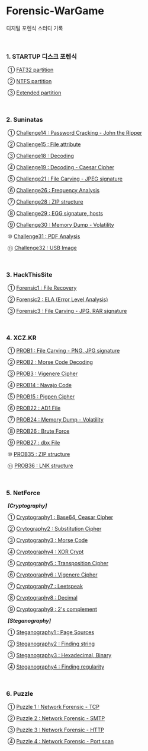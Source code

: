 # Forensic-WarGame

디지털 포렌식 스터디 기록

<br>

### 1. STARTUP 디스크 포렌식

​		  ① [FAT32 partition](https://github.com/Lee-YongHa/Forensic-WarGame/blob/master/STARTUP_DiskForensic/FAT32_Partition.md)

​		  ② [NTFS partition](https://github.com/Lee-YongHa/Forensic-WarGame/blob/master/STARTUP_DiskForensic/NTFS_Partition.md)

​		  ③ [Extended partition](https://github.com/Lee-YongHa/Forensic-WarGame/blob/master/STARTUP_DiskForensic/Extended_Partition.md)

<br>

### 2. Suninatas

​	  	① [Challenge14 : Password Cracking - John the Ripper](https://github.com/Lee-YongHa/Forensic-WarGame/blob/master/Suninatas/Challenge14.md)

​		  ② [Challenge15 : File attribute](https://github.com/Lee-YongHa/Forensic-WarGame/blob/master/Suninatas/Challenge15.md)

​		  ③ [Challenge18 : Decoding](https://github.com/Lee-YongHa/Forensic-WarGame/blob/master/Suninatas/Challenge18.md)

​		  ④ [Challenge19 : Decoding - Caesar Cipher](https://github.com/Lee-YongHa/Forensic-WarGame/blob/master/Suninatas/Challenge19.md)

​		  ⑤ [Challenge21 : File Carving - JPEG signature](https://github.com/Lee-YongHa/Forensic-WarGame/blob/master/Suninatas/Challenge21.md)

​		  ⑥ [Challenge26 : Frequency Analysis](https://github.com/Lee-YongHa/Forensic-WarGame/blob/master/Suninatas/Challenge26.md)

​		  ⑦ [Challenge28 : ZIP structure](https://github.com/Lee-YongHa/Forensic-WarGame/blob/master/Suninatas/Challenge28.md)

​		  ⑧ [Challenge29 : EGG signature, hosts](https://github.com/Lee-YongHa/Forensic-WarGame/blob/master/Suninatas/Challenge29.md)

​		  ⑨ [Challenge30 : Memory Dump - Volatility](https://github.com/Lee-YongHa/Forensic-WarGame/blob/master/Suninatas/Challenge30.md)

​		  ⑩ [Challenge31 : PDF Analysis](https://github.com/Lee-YongHa/Forensic-WarGame/blob/master/Suninatas/Challenge31.md)

​		  ⑪ [Challenge32 : USB Image](https://github.com/Lee-YongHa/Forensic-WarGame/blob/master/Suninatas/Challenge32.md)

<br>

### 3. HackThisSite

​		  ① [Forensic1 : File Recovery](https://github.com/Lee-YongHa/Forensic-WarGame/blob/master/HTS/Forensic1.md)

​		  ② [Forensic2 : ELA (Error Level Analysis)](https://github.com/Lee-YongHa/Forensic-WarGame/blob/master/HTS/Forensic2.md)

​		  ③ [Forensic3 : File Carving - JPG, RAR signature](https://github.com/Lee-YongHa/Forensic-WarGame/blob/master/HTS/Forensic3.md)

<br>

### 4. XCZ.KR

​		  ① [PROB1 : File Carving - PNG, JPG signature](https://github.com/Lee-YongHa/Forensic-WarGame/blob/master/XCZ.KR/PROB1.md)

​		  ② [PROB2 : Morse Code Decoding](https://github.com/Lee-YongHa/Forensic-WarGame/blob/master/XCZ.KR/PROB2.md)

​		  ③ [PROB3 : Vigenere Cipher](https://github.com/Lee-YongHa/Forensic-WarGame/blob/master/XCZ.KR/PROB3.md)

​		  ④ [PROB14 : Navajo Code](https://github.com/Lee-YongHa/Forensic-WarGame/blob/master/XCZ.KR/PROB14.md)

​		  ⑤ [PROB15 : Pigpen Cipher](https://github.com/Lee-YongHa/Forensic-WarGame/blob/master/XCZ.KR/PROB15.md)

​		  ⑥ [PROB22 : AD1 File](https://github.com/Lee-YongHa/Forensic-WarGame/blob/master/XCZ.KR/PROB22.md)

​		  ⑦ [PROB24 : Memory Dump - Volatility](https://github.com/Lee-YongHa/Forensic-WarGame/blob/master/XCZ.KR/PROB24.md)

​		  ⑧ [PROB26 : Brute Force](https://github.com/Lee-YongHa/Forensic-WarGame/blob/master/XCZ.KR/PROB26.md)

​		  ⑨ [PROB27 : dbx File](https://github.com/Lee-YongHa/Forensic-WarGame/blob/master/XCZ.KR/PROB27.md)

​		  ⑩ [PROB35 : ZIP structure](https://github.com/Lee-YongHa/Forensic-WarGame/blob/master/XCZ.KR/PROB35.md)

​		  ⑪ [PROB36 : LNK structure](https://github.com/Lee-YongHa/Forensic-WarGame/blob/master/XCZ.KR/PROB36.md)

<br>

### 5. NetForce

​	***[Cryptography]***

​		  ① [Cryptography1 : Base64, Ceasar Cipher](https://github.com/Lee-YongHa/Forensic-WarGame/blob/master/NetForce/Cryptography/Cryptgraphy1.md)

​		  ② [Crytography2 : Substitution Cipher](https://github.com/Lee-YongHa/Forensic-WarGame/blob/master/NetForce/Cryptography/Cryptgraphy2.md)

​		  ③ [Cryptography3 : Morse Code](https://github.com/Lee-YongHa/Forensic-WarGame/blob/master/NetForce/Cryptography/Cryptography3.md)

​		  ④ [Cryptography4 : XOR Crypt](https://github.com/Lee-YongHa/Forensic-WarGame/blob/master/NetForce/Cryptography/Cryptography4.md)

​		  ⑤ [Cryptography5 : Transposition Cipher](https://github.com/Lee-YongHa/Forensic-WarGame/blob/master/NetForce/Cryptography/Cryptography5.md)

​		  ⑥ [Cryptography6 : Vigenere Cipher](https://github.com/Lee-YongHa/Forensic-WarGame/blob/master/NetForce/Cryptography/Cryptography6.md)

​		  ⑦ [Cryptography7 : Leetspeak](https://github.com/Lee-YongHa/Forensic-WarGame/blob/master/NetForce/Cryptography/Cryptography7.md)

​		  ⑧ [Cryptography8 : Decimal](https://github.com/Lee-YongHa/Forensic-WarGame/blob/master/NetForce/Cryptography/Cryptography8.md)

​		  ⑨ [Cryptography9 : 2's complement](https://github.com/Lee-YongHa/Forensic-WarGame/blob/master/NetForce/Cryptography/Cryptography9.md)

​	***[Steganography]***

​		  ① [Steganography1 : Page Sources](https://github.com/Lee-YongHa/Forensic-WarGame/blob/master/NetForce/Steganography/Steganography1.md)

​		  ② [Steganography2 : Finding string](https://github.com/Lee-YongHa/Forensic-WarGame/blob/master/NetForce/Steganography/Steganography2.md)

​		  ③ [Steganography3 : Hexadecimal, Binary](https://github.com/Lee-YongHa/Forensic-WarGame/blob/master/NetForce/Steganography/Steganography3.md)

​		  ④ [Steganography4 : Finding regularity](https://github.com/Lee-YongHa/Forensic-WarGame/blob/master/NetForce/Steganography/Steganography4.md)

<br>

### 6. Puzzle

​		  ① [Puzzle 1 : Network Forensic - TCP](https://github.com/Lee-YongHa/Forensic-WarGame/blob/master/Puzzle/Puzzle1.md)

​		  ② [Puzzle 2 : Network Forensic - SMTP](https://github.com/Lee-YongHa/Forensic-WarGame/blob/master/Puzzle/Puzzle2.md)

​		  ③ [Puzzle 3 : Network Forensic - HTTP](https://github.com/Lee-YongHa/Forensic-WarGame/blob/master/Puzzle/Puzzle3.md)

​		  ④ [Puzzle 4 : Network Forensic - Port scan](https://github.com/Lee-YongHa/Forensic-WarGame/blob/master/Puzzle/Puzzle4.md)

